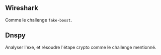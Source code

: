## Wireshark

Comme le challenge `fake-boost`.

## Dnspy

Analyser l'exe, et résoudre l'étape crypto comme le challenge mentionné.
